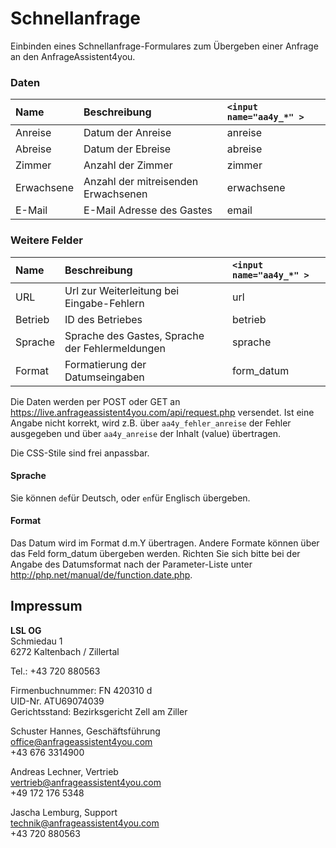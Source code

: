 # Schnellanfrage
Einbinden eines Schnellanfrage-Formulares zum Übergeben einer Anfrage an den AnfrageAssistent4you.

### Daten

| Name | Beschreibung | `<input name="aa4y_*" >` |
|:-----|:-------------|:--------|
|Anreise| Datum der Anreise | anreise |
|Abreise| Datum der Ebreise |  abreise |
|Zimmer| Anzahl der Zimmer |  zimmer |
|Erwachsene| Anzahl der mitreisenden Erwachsenen |  erwachsene |
|E-Mail| E-Mail Adresse des Gastes | email|

### Weitere Felder

| Name | Beschreibung | `<input name="aa4y_*" >` |
|:-----|:-------------|:--------|
|URL| Url zur Weiterleitung bei Eingabe-Fehlern | url |
|Betrieb| ID des Betriebes |  betrieb |
|Sprache| Sprache des Gastes, Sprache der Fehlermeldungen |  sprache |
|Format| Formatierung der Datumseingaben |  form_datum |

Die Daten werden per POST oder GET an https://live.anfrageassistent4you.com/api/request.php versendet. 
Ist eine Angabe nicht korrekt, wird z.B. über `aa4y_fehler_anreise` der Fehler ausgegeben und über `aa4y_anreise` der Inhalt (value) übertragen.

Die CSS-Stile sind frei anpassbar.

#### Sprache

Sie können `de`für Deutsch, oder `en`für Englisch übergeben.

#### Format

Das Datum wird im Format d.m.Y übertragen. Andere Formate können über das Feld form_datum übergeben werden. Richten Sie sich bitte bei der Angabe des Datumsformat nach der Parameter-Liste unter http://php.net/manual/de/function.date.php.

## Impressum

**LSL OG**<br>
Schmiedau 1<br>
6272 Kaltenbach / Zillertal<br>

Tel.: +43 720 880563<br>

Firmenbuchnummer: FN 420310 d<br>
UID-Nr. ATU69074039<br>
Gerichtsstand: Bezirksgericht Zell am Ziller<br>

Schuster Hannes, Geschäftsführung<br>
office@anfrageassistent4you.com<br>
+43 676 3314900<br>

Andreas Lechner, Vertrieb<br>
vertrieb@anfrageassistent4you.com <br>
+49 172 176 5348<br>

Jascha Lemburg, Support<br>
technik@anfrageassistent4you.com<br>
+43 720 880563
